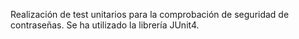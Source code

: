 Realización de test unitarios para la comprobación de seguridad de contraseñas.
Se ha utilizado la librería JUnit4.
